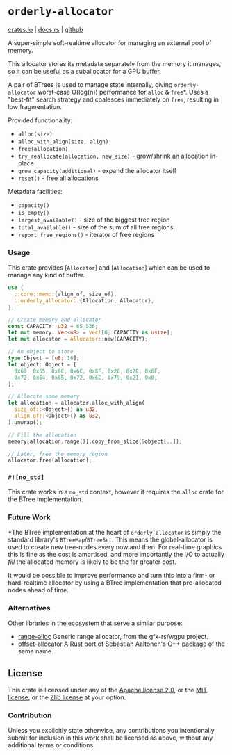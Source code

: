 `orderly-allocator`
===================
[crates.io](https://crates.io/crates/orderly-allocator) |
[docs.rs](https://docs.rs/orderly-allocator) |
[github](https://github.com/ickk/orderly-allocator)

A super-simple soft-realtime allocator for managing an external pool of memory.

This allocator stores its metadata separately from the memory it manages, so it
can be useful as a suballocator for a GPU buffer.

A pair of BTrees is used to manage state internally, giving `orderly-allocator`
worst-case O(log(n)) performance for `alloc` & `free`\*. Uses a "best-fit"
search strategy and coalesces immediately on `free`, resulting in low
fragmentation.

Provided functionality:
- `alloc(size)`
- `alloc_with_align(size, align)`
- `free(allocation)`
- `try_reallocate(allocation, new_size)` - grow/shrink an allocation in-place
- `grow_capacity(additional)` - expand the allocator itself
- `reset()` - free all allocations

Metadata facilities:
- `capacity()`
- `is_empty()`
- `largest_available()` - size of the biggest free region
- `total_available()` - size of the sum of all free regions
- `report_free_regions()` - iterator of free regions


### Usage

This crate provides [`Allocator`] and [`Allocation`] which can be used to
manage any kind of buffer.

```rust
use {
  ::core::mem::{align_of, size_of},
  ::orderly_allocator::{Allocation, Allocator},
};

// Create memory and allocator
const CAPACITY: u32 = 65_536;
let mut memory: Vec<u8> = vec![0; CAPACITY as usize];
let mut allocator = Allocator::new(CAPACITY);

// An object to store
type Object = [u8; 16];
let object: Object = [
  0x68, 0x65, 0x6C, 0x6C, 0x6F, 0x2C, 0x20, 0x6F,
  0x72, 0x64, 0x65, 0x72, 0x6C, 0x79, 0x21, 0x0,
];

// Allocate some memory
let allocation = allocator.alloc_with_align(
  size_of::<Object>() as u32,
  align_of::<Object>() as u32,
).unwrap();

// Fill the allocation
memory[allocation.range()].copy_from_slice(&object[..]);

// Later, free the memory region
allocator.free(allocation);
```


### `#![no_std]`

This crate works in a `no_std` context, however it requires the `alloc` crate
for the BTree implementation.


### Future Work

*The BTree implementation at the heart of `orderly-allocator` is simply the
standard library's `BTreeMap`/`BTreeSet`. This means the global-allocator is
used to create new tree-nodes every now and then. For real-time graphics this
is fine as the cost is amortised, and more importantly the I/O to actually
*fill* the allocated memory is likely to be the far greater cost.

It would be possible to improve performance and turn this into a firm- or
hard-realtime allocator by using a BTree implementation that pre-allocated
nodes ahead of time.


### Alternatives

Other libraries in the ecosystem that serve a similar purpose:

- [range-alloc] Generic range allocator, from the gfx-rs/wgpu project.
- [offset-allocator] A Rust port of Sebastian Aaltonen's
  [C++ package][sebbbi/OffsetAllocator] of the same name.

[range-alloc]: https://crates.io/crates/range-alloc
[offset-allocator]: https://crates.io/crates/offset-allocator
[sebbbi/OffsetAllocator]: https://github.com/sebbbi/OffsetAllocator


License
-------

This crate is licensed under any of the [Apache license 2.0], or the
[MIT license], or the [Zlib license] at your option.

[Apache license 2.0]: ./LICENSE-APACHE
[MIT license]: ./LICENSE-MIT
[Zlib license]: ./LICENSE-ZLIB


### Contribution

Unless you explicitly state otherwise, any contributions you intentionally
submit for inclusion in this work shall be licensed as above, without any
additional terms or conditions.
